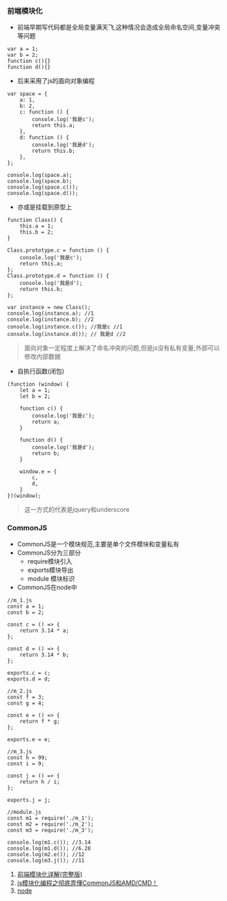 ### 前端模块化
- 前端早期写代码都是全局变量满天飞,这种情况会造成全局命名空间,变量冲突等问题
```
var a = 1;
var b = 2;
function c(){}
function d(){}
```
- 后来采用了js的面向对象编程
````
var space = {
    a: 1,
    b: 2,
    c: function () {
        console.log('我是c');
        return this.a;
    },
    d: function () {
        console.log('我是d');
        return this.b;
    },
};

console.log(space.a);
console.log(space.b);
console.log(space.c());
console.log(space.d());
````
- 亦或是挂载到原型上
````
function Class() {
    this.a = 1;
    this.b = 2;
}

Class.prototype.c = function () {
    console.log('我是c');
    return this.a;
};
Class.prototype.d = function () {
    console.log('我是d');
    return this.b;
};

var instance = new Class();
console.log(instance.a); //1
console.log(instance.b); //2
console.log(instance.c()); //我是c //1
console.log(instance.d()); // 我是d //2
````
> 面向对象一定程度上解决了命名冲突的问题,但是js没有私有变量,外部可以修改内部数据
- 自执行函数(闭包)
```
(function (window) {
    let a = 1;
    let b = 2;

    function c() {
        console.log('我是c');
        return a;
    }

    function d() {
        console.log('我是d');
        return b;
    }

    window.e = {
        c,
        d,
    }
})(window);
```
> 这一方式的代表是jquery和underscore


### CommonJS
- CommonJS是一个模块规范,主要是单个文件模块和变量私有
- CommonJS分为三部分
  - require模块引入
  - exports模块导出
  - module 模块标识
- CommonJS在node中
````
//m_1.js
const a = 1;
const b = 2;

const c = () => {
    return 3.14 * a;
};

const d = () => {
    return 3.14 * b;
};

exports.c = c;
exports.d = d;

//m_2.js
const f = 3;
const g = 4;

const e = () => {
    return f * g;
};

exports.e = e;

//m_3.js
const h = 99;
const i = 9;

const j = () => {
    return h / i;
};

exports.j = j;

//module.js
const m1 = require('./m_1');
const m2 = require('./m_2');
const m3 = require('./m_3');

console.log(m1.c()); //3.14
console.log(m1.d()); //6.28
console.log(m2.e()); //12
console.log(m3.j()); //11

````

1. [前端模块化详解(完整版)](https://segmentfault.com/a/1190000017466120#articleHeader6)
2. [js模块化编程之彻底弄懂CommonJS和AMD/CMD！](https://www.cnblogs.com/chenguangliang/p/5856701.html)
3. [node](http://nodejs.cn/api/modules.html)
